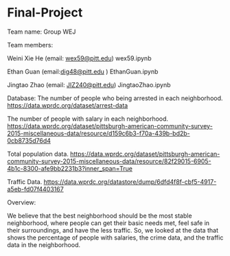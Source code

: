 # Final-Project

Team name: Group WEJ

Team members: 

Weini Xie He (email: wex59@pitt.edu)
wex59.ipynb

Ethan Guan (email:dig48@pitt.edu )
EthanGuan.ipynb

Jingtao Zhao (email: JIZ240@pitt.edu)
JingtaoZhao.ipynb

Database:
The number of people who being arrested in each neighborhood.
https://data.wprdc.org/dataset/arrest-data

The number of people with salary in each neighborhood.
https://data.wprdc.org/dataset/pittsburgh-american-community-survey-2015-miscellaneous-data/resource/d159c6b3-f70a-439b-bd2b-0cb8735d76d4

Total population data.
https://data.wprdc.org/dataset/pittsburgh-american-community-survey-2015-miscellaneous-data/resource/82f29015-6905-4b1c-8300-afe9bb2231b3?inner_span=True

Traffic Data.
https://data.wprdc.org/datastore/dump/6dfd4f8f-cbf5-4917-a5eb-fd07f4403167


Overview:

We believe that the best neighborhood should be the most stable neighborhood, where people can get their basic needs met, feel safe in their surroundings, and have the less traffic. So, we looked at the data that shows the percentage of people with salaries, the crime data, and the traffic data in the neighborhood.


